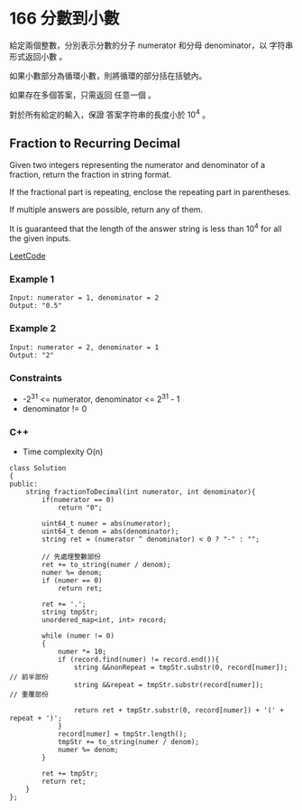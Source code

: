 # 166 分數到小數

給定兩個整數，分別表示分數的分子 numerator 和分母 denominator，以 字符串形式返回小數 。

如果小數部分為循環小數，則將循環的部分括在括號內。

如果存在多個答案，只需返回 任意一個 。

對於所有給定的輸入，保證 答案字符串的長度小於 10<sup>4</sup> 。

## Fraction to Recurring Decimal

Given two integers representing the numerator and denominator of a fraction, return the fraction in string format.

If the fractional part is repeating, enclose the repeating part in parentheses.

If multiple answers are possible, return any of them.

It is guaranteed that the length of the answer string is less than 10<sup>4</sup>  for all the given inputs.

[LeetCode](https://leetcode-cn.com/problems/fraction-to-recurring-decimal/)

### Example 1

```
Input: numerator = 1, denominator = 2
Output: "0.5"
```

### Example 2

```
Input: numerator = 2, denominator = 1
Output: "2"
```

### Constraints

* -2<sup>31</sup> <= numerator, denominator <= 2<sup>31</sup> - 1
* denominator != 0

### C++ 

* Time complexity O(n)

```
class Solution
{
public:
	string fractionToDecimal(int numerator, int denominator){
        if(numerator == 0)
            return "0";

		uint64_t numer = abs(numerator);
		uint64_t denom = abs(denominator);
		string ret = (numerator ^ denominator) < 0 ? "-" : "";

		// 先處理整數部份
		ret += to_string(numer / denom);
		numer %= denom;
		if (numer == 0)
			return ret;

		ret += '.';
		string tmpStr;
		unordered_map<int, int> record;

		while (numer != 0)
		{
			numer *= 10;
			if (record.find(numer) != record.end()){
				string &&nonRepeat = tmpStr.substr(0, record[numer]); // 前半部份
				string &&repeat = tmpStr.substr(record[numer]);		  // 重覆部份

				return ret + tmpStr.substr(0, record[numer]) + '(' + repeat + ')';
			}
			record[numer] = tmpStr.length();
			tmpStr += to_string(numer / denom);
			numer %= denom;
		}

		ret += tmpStr;
		return ret;
	}
};

```
